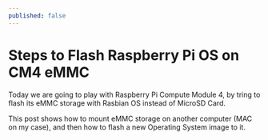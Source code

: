 ```yaml
---
published: false
---
```

# Steps to Flash Raspberry Pi OS on CM4 eMMC

Today we are going to play with Raspberry Pi Compute Module 4, by tring to flash its eMMC storage with Rasbian OS instead of MicroSD Card.

This post shows how to mount eMMC storage on another computer (MAC on my case), and then how to flash a new Operating System image to it.